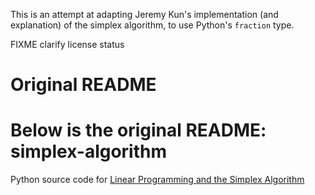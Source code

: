 This is an attempt at adapting Jeremy Kun's implementation (and explanation)
of the simplex algorithm, to use Python's `fraction` type.

FIXME clarify license status

# Original README

Below is the original README:
simplex-algorithm
=================

Python source code for [Linear Programming and the Simplex Algorithm](http://jeremykun.com/2014/12/01/linear-programming-and-the-simplex-algorithm/)

